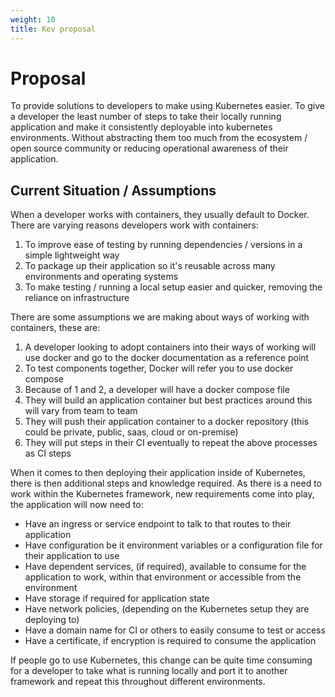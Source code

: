 ```yaml
---
weight: 10
title: Kev proposal
---
```


# Proposal

To provide solutions to developers to make using Kubernetes easier. To give a developer the least number of steps to take their locally running application and make it consistently deployable into kubernetes environments. Without abstracting them too much from the ecosystem / open source community or reducing operational awareness of their application.

## Current Situation / Assumptions

When a developer works with containers, they usually default to Docker. There are varying reasons developers work with containers:

1. To improve ease of testing by running dependencies / versions in a simple lightweight way
2. To package up their application so it's reusable across many environments and operating systems
3. To make testing / running a local setup easier and quicker, removing the reliance on infrastructure

There are some assumptions we are making about ways of working with containers, these are:

1. A developer looking to adopt containers into their ways of working will use docker and go to the docker documentation as a reference point
2. To test components together, Docker will refer you to use docker compose
3. Because of 1 and 2, a developer will have a docker compose file
4. They will build an application container but best practices around this will vary from team to team
5. They will push their application container to a docker repository (this could be private, public, saas, cloud or on-premise)
6. They will put steps in their CI eventually to repeat the above processes as CI steps

When it comes to then deploying their application inside of Kubernetes, there is then additional steps and knowledge required. As there is a need to work within the Kubernetes framework, new requirements come into play, the application will now need to:

+ Have an ingress or service endpoint to talk to that routes to their application
+ Have configuration be it environment variables or a configuration file for their application to use
+ Have dependent services, (if required), available to consume for the application to work, within that environment or accessible from the environment
+ Have storage if required for application state
+ Have network policies, (depending on the Kubernetes setup they are deploying to)
+ Have a domain name for CI or others to easily consume to test or access
+ Have a certificate, if encryption is required to consume the application

If people go to use Kubernetes, this change can be quite time consuming for a developer to take what is running locally and port it to another framework and repeat this throughout different environments.
